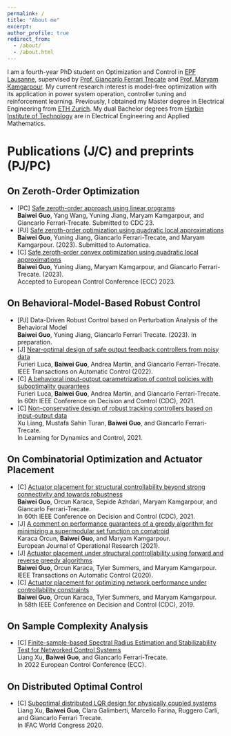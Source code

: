 ```yaml
---
permalink: /
title: "About me"
excerpt: 
author_profile: true
redirect_from: 
  - /about/
  - /about.html
---
```



I am a fourth-year PhD student on Optimization and Control in [EPF Lausanne](https://www.epfl.ch/en/), supervised by [Prof. Giancarlo Ferrari Trecate](https://people.epfl.ch/giancarlo.ferraritrecate) and [Prof. Maryam Kamgarpour](https://people.epfl.ch/maryam.kamgarpour?lang=en). My current research interest is model-free optimization with its application in power system operation, controller tuning and reinforcement learning. Previously, I obtained my Master degree in Electrical Engineering from [ETH Zurich](https://ethz.ch/en.html). My dual Bachelor degrees from [Harbin Institute of Technology](http://en.hit.edu.cn) are in Electrical Engineering and Applied Mathematics.


# Publications (J/C) and preprints (PJ/PC)
## On Zeroth-Order Optimization 
- \[PC\] [Safe zeroth-order approach using linear programs](https://odetojsmith.github.io/bguo/files/SZO-LP-CDC23.pdf)    
         **Baiwei Guo**, Yang Wang, Yuning Jiang, Maryam Kamgarpour, and Giancarlo Ferrari-Trecate. 
         Submitted to CDC 23.
- \[PJ\] [Safe zeroth-order optimization using quadratic local approximations](https://odetojsmith.github.io/bguo/files/SZO-QQ-Auto.pdf)  
         **Baiwei Guo**, Yuning Jiang, Giancarlo Ferrari-Trecate, and Maryam Kamgarpour. (2023). 
         Submitted to Automatica.
- \[C\]  [Safe zeroth-order convex optimization using quadratic local approximations](https://odetojsmith.github.io/bguo/files/SZO_QQ_ECC23.pdf)  
         **Baiwei Guo**, Yuning Jiang, Maryam Kamgarpour, and Giancarlo Ferrari-Trecate. (2023).  
         Accepted to European Control Conference (ECC) 2023.

## On Behavioral-Model-Based Robust Control
- \[PJ\] Data-Driven Robust Control based on Perturbation Analysis of the Behavioral Model  
         **Baiwei Guo**, Yuning Jiang, Giancarlo Ferrari Trecate. (2023). 
         In preparation.
- \[J\] [Near-optimal design of safe output feedback controllers from noisy data](https://odetojsmith.github.io/bguo/files/BIOP_TAC_22.pdf)   
        Furieri Luca, **Baiwei Guo**, Andrea Martin, and Giancarlo Ferrari-Trecate.   
        IEEE Transactions on Automatic Control (2022).
- \[C\] [A behavioral input-output parametrization of control policies with suboptimality guarantees](https://odetojsmith.github.io/bguo/files/BIOP_CDC21.pdf)  
        Furieri Luca, **Baiwei Guo**, Andrea Martin, and Giancarlo Ferrari-Trecate.   
        In 60th IEEE Conference on Decision and Control (CDC), 2021.
- \[C\] [Non-conservative design of robust tracking controllers based on input-output data](https://odetojsmith.github.io/bguo/files/NC_Robust_L4DC_21.pdf)  
        Xu Liang, Mustafa Sahin Turan, **Baiwei Guo**, and Giancarlo Ferrari-Trecate.  
        In Learning for Dynamics and Control, 2021.

## On Combinatorial Optimization and Actuator Placement
- \[C\] [Actuator placement for structural controllability beyond strong connectivity and towards robustness](https://odetojsmith.github.io/bguo/files/AP_Good_CDC21.pdf)  
        **Baiwei Guo**, Orcun Karaca, Sepide Azhdari, Maryam Kamgarpour, and Giancarlo Ferrari-Trecate.  
        In 60th IEEE Conference on Decision and Control (CDC), 2021.
- \[J\] [A comment on performance guarantees of a greedy algorithm for minimizing a supermodular set function on comatroid](https://odetojsmith.github.io/bguo/files/AP_Comment_EJOR_21.pdf)  
        Karaca Orcun, **Baiwei Guo**, and Maryam Kamgarpour.  
        European Journal of Operational Research (2021).
- \[J\] [Actuator placement under structural controllability using forward and reverse greedy algorithms](https://odetojsmith.github.io/bguo/files/AP_TAC_20.pdf)  
        **Baiwei Guo**, Orcun Karaca, Tyler Summers, and Maryam Kamgarpour.  
        IEEE Transactions on Automatic Control (2020).
- \[C\] [Actuator placement for optimizing network performance under controllability constraints](https://odetojsmith.github.io/bguo.github.io/files/AP_CDC19.pdf)   
        **Baiwei Guo**, Orcun Karaca, Tyler Summers, and Maryam Kamgarpour.  
        In 58th IEEE Conference on Decision and Control (CDC), 2019.

## On Sample Complexity Analysis
- \[C\] [Finite-sample-based Spectral Radius Estimation and Stabilizability Test for Networked Control Systems](https://odetojsmith.github.io/bguo/files/Stab_Ana_ECC21.pdf)   
        Liang Xu, **Baiwei Guo**, and Giancarlo Ferrari-Trecate.  
        In 2022 European Control Conference (ECC).

## On Distributed Optimal Control 
- \[C\]  [Suboptimal distributed LQR design for physically coupled systems](https://odetojsmith.github.io/bguo/files/D_LQR_IFAC_20.pdf)   
         Liang Xu, **Baiwei Guo**, Clara Galimberti, Marcello Farina, Ruggero Carli, and Giancarlo Ferrari Trecate.   
         In IFAC World Congress 2020.


